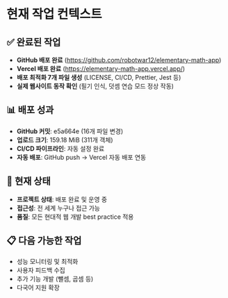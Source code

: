 # 현재 작업 컨텍스트

## ✅ 완료된 작업
- **GitHub 배포 완료** (https://github.com/robotwar12/elementary-math-app)
- **Vercel 배포 완료** (https://elementary-math-app.vercel.app/)
- **배포 최적화 7개 파일 생성** (LICENSE, CI/CD, Prettier, Jest 등)
- **실제 웹사이트 동작 확인** (필기 인식, 덧셈 연습 모드 정상 작동)

## 📊 배포 성과
- **GitHub 커밋**: e5a664e (16개 파일 변경)
- **업로드 크기**: 159.18 MiB (311개 객체)
- **CI/CD 파이프라인**: 자동 설정 완료
- **자동 배포**: GitHub push → Vercel 자동 배포 연동

## 🎯 현재 상태
- **프로젝트 상태**: 배포 완료 및 운영 중
- **접근성**: 전 세계 누구나 접근 가능
- **품질**: 모든 현대적 웹 개발 best practice 적용

## 📋 다음 가능한 작업
- 성능 모니터링 및 최적화
- 사용자 피드백 수집
- 추가 기능 개발 (뺄셈, 곱셈 등)
- 다국어 지원 확장
